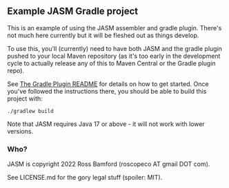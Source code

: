 ## Example JASM Gradle project

This is an example of using the JASM assembler and gradle plugin. 
There's not much here currently but it will be fleshed out as things develop.

To use this, you'll (currently) need to have both JASM and the gradle plugin
pushed to your local Maven repository (as it's too early in the development
cycle to actually release any of this to Maven Central or the Gradle plugin repo).

See [The Gradle Plugin README](https://github.com/roscopeco/jasm-gradle-plugin/blob/main/README.md)
for details on how to get started. Once you've followed the instructions there,
you should be able to build this project with:

```
./gradlew build
```

Note that JASM requires Java 17 or above - it will not work with lower versions.

### Who?

JASM is copyright 2022 Ross Bamford (roscopeco AT gmail DOT com). 

See LICENSE.md for the gory legal stuff (spoiler: MIT).


